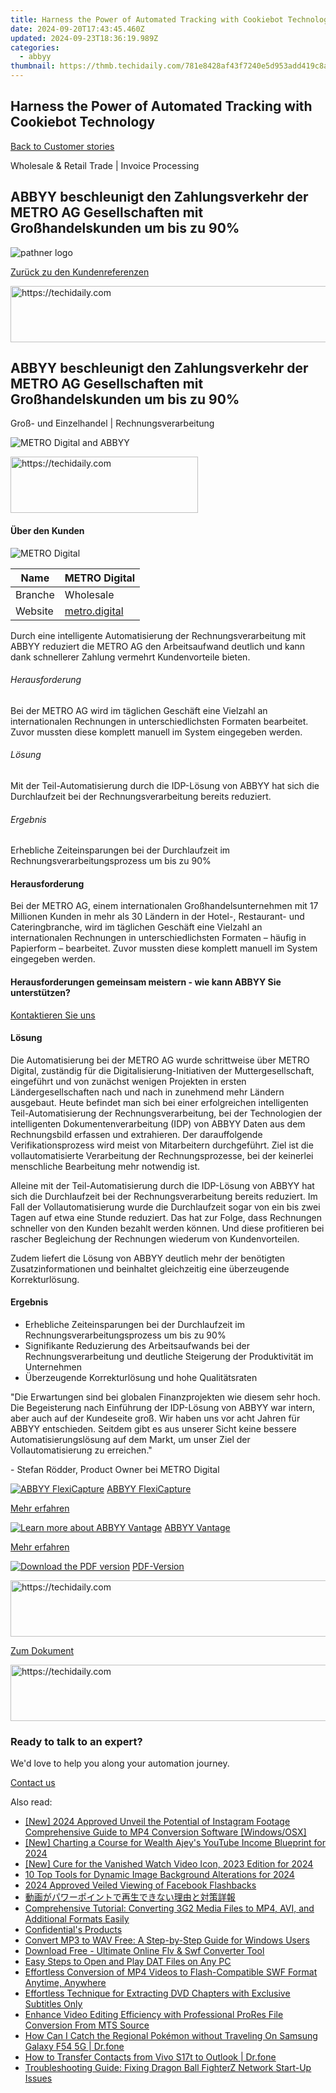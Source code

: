 ```yaml
---
title: Harness the Power of Automated Tracking with Cookiebot Technology
date: 2024-09-20T17:43:45.460Z
updated: 2024-09-23T18:36:19.989Z
categories:
  - abbyy
thumbnail: https://thmb.techidaily.com/781e8428af43f7240e5d953add419c8aa194f2d4e4f1f7a9a67dc80aa935e243.jpg
---
```


## Harness the Power of Automated Tracking with Cookiebot Technology

[Back to Customer stories](https://tools.techidaily.com/abbyy/products/)

Wholesale & Retail Trade | Invoice Processing

## ABBYY beschleunigt den Zahlungsverkehr der METRO AG Gesellschaften mit Großhandelskunden um bis zu 90%

![pathner logo](https://content.abbyy.com/-/media/project/abbyy/abbyy/logos-white/de/183288.png?h=40&iar=0&w=120)

[Zurück zu den Kundenreferenzen](https://tools.techidaily.com/abbyy/products/)

<!-- affiliate ads begin -->
<a href="https://ursime.pxf.io/c/5597632/2136548/16384" target="_top" id="2136548">
  <img src="//a.impactradius-go.com/display-ad/16384-2136548" border="0" alt="https://techidaily.com" width="728" height="90"/>
</a>
<img height="0" width="0" src="https://ursime.pxf.io/i/5597632/2136548/16384" style="position:absolute;visibility:hidden;" border="0" />
<!-- affiliate ads end -->

## ABBYY beschleunigt den Zahlungsverkehr der METRO AG Gesellschaften mit Großhandelskunden um bis zu 90% 

Groß- und Einzelhandel | Rechnungsverarbeitung 

![METRO Digital and ABBYY](https://static4.abbyy.com/abbyycommedia/36403/metro-digital-1.jpg) 

<!-- affiliate ads begin -->
<a href="https://aligracehair.sjv.io/c/5597632/2012401/19272" target="_top" id="2012401">
  <img src="//a.impactradius-go.com/display-ad/19272-2012401" border="0" alt="https://techidaily.com" width="300" height="90"/>
</a>
<img height="0" width="0" src="https://aligracehair.sjv.io/i/5597632/2012401/19272" style="position:absolute;visibility:hidden;" border="0" />
<!-- affiliate ads end -->

#### Über den Kunden

![METRO Digital](https://static5.abbyy.com/abbyycommedia/36404/logo_metrodigital.png) 

| Name    | METRO Digital                           |
| ------- | --------------------------------------- |
| Branche | Wholesale                               |
| Website | [metro.digital](https://metro.digital/) |

Durch eine intelligente Automatisierung der Rechnungsverarbeitung mit ABBYY reduziert die METRO AG den Arbeitsaufwand deutlich und kann dank schnellerer Zahlung vermehrt Kundenvorteile bieten.

###### Herausforderung

Bei der METRO AG wird im täglichen Geschäft eine Vielzahl an internationalen Rechnungen in unterschiedlichsten Formaten bearbeitet. Zuvor mussten diese komplett manuell im System eingegeben werden.

###### Lösung

Mit der Teil-Automatisierung durch die IDP-Lösung von ABBYY hat sich die Durchlaufzeit bei der Rechnungsverarbeitung bereits reduziert.

###### Ergebnis

Erhebliche Zeiteinsparungen bei der Durchlaufzeit im Rechnungsverarbeitungsprozess um bis zu 90%

#### Herausforderung

Bei der METRO AG, einem internationalen Großhandelsunternehmen mit 17 Millionen Kunden in mehr als 30 Ländern in der Hotel-, Restaurant- und Cateringbranche, wird im täglichen Geschäft eine Vielzahl an internationalen Rechnungen in unterschiedlichsten Formaten – häufig in Papierform – bearbeitet. Zuvor mussten diese komplett manuell im System eingegeben werden.

#### Herausforderungen gemeinsam meistern - wie kann ABBYY Sie unterstützen?  

[Kontaktieren Sie uns](https://tools.techidaily.com/abbyy/products/) 

#### Lösung

Die Automatisierung bei der METRO AG wurde schrittweise über METRO Digital, zuständig für die Digitalisierung-Initiativen der Muttergesellschaft, eingeführt und von zunächst wenigen Projekten in ersten Ländergesellschaften nach und nach in zunehmend mehr Ländern ausgebaut. Heute befindet man sich bei einer erfolgreichen intelligenten Teil-Automatisierung der Rechnungsverarbeitung, bei der Technologien der intelligenten Dokumentenverarbeitung (IDP) von ABBYY Daten aus dem Rechnungsbild erfassen und extrahieren. Der darauffolgende Verifikationsprozess wird meist von Mitarbeitern durchgeführt. Ziel ist die vollautomatisierte Verarbeitung der Rechnungsprozesse, bei der keinerlei menschliche Bearbeitung mehr notwendig ist.

Alleine mit der Teil-Automatisierung durch die IDP-Lösung von ABBYY hat sich die Durchlaufzeit bei der Rechnungsverarbeitung bereits reduziert. Im Fall der Vollautomatisierung wurde die Durchlaufzeit sogar von ein bis zwei Tagen auf etwa eine Stunde reduziert. Das hat zur Folge, dass Rechnungen schneller von den Kunden bezahlt werden können. Und diese profitieren bei rascher Begleichung der Rechnungen wiederum von Kundenvorteilen.

Zudem liefert die Lösung von ABBYY deutlich mehr der benötigten Zusatzinformationen und beinhaltet gleichzeitig eine überzeugende Korrekturlösung.

#### Ergebnis

* Erhebliche Zeiteinsparungen bei der Durchlaufzeit im Rechnungsverarbeitungsprozess um bis zu 90%
* Signifikante Reduzierung des Arbeitsaufwands bei der Rechnungsverarbeitung und deutliche Steigerung der Produktivität im Unternehmen
* Überzeugende Korrekturlösung und hohe Qualitätsraten

 "Die Erwartungen sind bei globalen Finanzprojekten wie diesem sehr hoch. Die Begeisterung nach Einführung der IDP-Lösung von ABBYY war intern, aber auch auf der Kundeseite groß. Wir haben uns vor acht Jahren für ABBYY entschieden. Seitdem gibt es aus unserer Sicht keine bessere Automatisierungslösung auf dem Markt, um unser Ziel der Vollautomatisierung zu erreichen."

 \- Stefan Rödder, Product Owner bei METRO Digital

[![ABBYY FlexiCapture](https://static2.abbyy.com/abbyycommedia/21380/4-flexicapture.jpg)](https://tools.techidaily.com/abbyy/products/) [ABBYY FlexiCapture](https://tools.techidaily.com/abbyy/products/) 

[Mehr erfahren](https://tools.techidaily.com/abbyy/products/) 

[![Learn more about ABBYY Vantage](https://static4.abbyy.com/abbyycommedia/35821/vantage_360x162.jpg)](https://tools.techidaily.com/abbyy/products/) [ABBYY Vantage](https://tools.techidaily.com/abbyy/products/) 

[Mehr erfahren](https://tools.techidaily.com/abbyy/products/) 

[![Download the PDF version](https://static2.abbyy.com/abbyycommedia/29440/10c-ecclesia-cover3-360x162.jpg)](https://static1.abbyy.com/abbyycommedia/36476/customerstory-intelligentedokumentenverarbeitung-metro-digital-de.pdf "PDF-Version") [PDF-Version](https://static1.abbyy.com/abbyycommedia/36476/customerstory-intelligentedokumentenverarbeitung-metro-digital-de.pdf "PDF-Version") 

<!-- affiliate ads begin -->
<a href="https://sentrypc.7eer.net/c/5597632/398455/3022" target="_top" id="398455">
  <img src="//a.impactradius-go.com/display-ad/3022-398455" border="0" alt="https://techidaily.com" width="728" height="90"/>
</a>
<img height="0" width="0" src="https://sentrypc.7eer.net/i/5597632/398455/3022" style="position:absolute;visibility:hidden;" border="0" />
<!-- affiliate ads end -->

[Zum Dokument](https://static1.abbyy.com/abbyycommedia/36476/customerstory-intelligentedokumentenverarbeitung-metro-digital-de.pdf "PDF-Version") 

<!-- affiliate ads begin -->
<a href="https://appsumo.8odi.net/c/5597632/2118319/7443" target="_top" id="2118319">
  <img src="//a.impactradius-go.com/display-ad/7443-2118319" border="0" alt="https://techidaily.com" width="728" height="90"/>
</a>
<img height="0" width="0" src="https://appsumo.8odi.net/i/5597632/2118319/7443" style="position:absolute;visibility:hidden;" border="0" />
<!-- affiliate ads end -->

### Ready to talk to an expert?

We'd love to help you along your automation journey.

[Contact us](https://tools.techidaily.com/abbyy/products/)

<ins class="adsbygoogle"
     style="display:block"
     data-ad-format="autorelaxed"
     data-ad-client="ca-pub-7571918770474297"
     data-ad-slot="1223367746"></ins>

<ins class="adsbygoogle"
     style="display:block"
     data-ad-client="ca-pub-7571918770474297"
     data-ad-slot="8358498916"
     data-ad-format="auto"
     data-full-width-responsive="true"></ins>

<span class="atpl-alsoreadstyle">Also read:</span>
<div><ul>
<li><a href="https://instagram-video-files.techidaily.com/new-2024-approved-unveil-the-potential-of-instagram-footage-comprehensive-guide-to-mp4-conversion-software-windowsosx/"><u>[New] 2024 Approved Unveil the Potential of Instagram Footage Comprehensive Guide to MP4 Conversion Software [Windows/OSX]</u></a></li>
<li><a href="https://facebook-record-videos.techidaily.com/new-charting-a-course-for-wealth-ajeys-youtube-income-blueprint-for-2024/"><u>[New] Charting a Course for Wealth Ajey's YouTube Income Blueprint for 2024</u></a></li>
<li><a href="https://facebook-videos.techidaily.com/new-cure-for-the-vanished-watch-video-icon-2023-edition-for-2024/"><u>[New] Cure for the Vanished Watch Video Icon, 2023 Edition for 2024</u></a></li>
<li><a href="https://extra-resources.techidaily.com/10-top-tools-for-dynamic-image-background-alterations-for-2024/"><u>10 Top Tools for Dynamic Image Background Alterations for 2024</u></a></li>
<li><a href="https://facebook-video-recording.techidaily.com/2024-approved-veiled-viewing-of-facebook-flashbacks/"><u>2024 Approved Veiled Viewing of Facebook Flashbacks</u></a></li>
<li><a href="https://solve-hot.techidaily.com/5yuv55s744gm44or44ov44o844od44kk44oz44oi44gn5yan55sf44gn44gn44gq44ge55cg55sx44go5aplusplus562w6kmz5acx/"><u>動画がパワーポイントで再生できない理由と対策詳報</u></a></li>
<li><a href="https://solve-hot.techidaily.com/comprehensive-tutorial-converting-3g2-media-files-to-mp4-avi-and-additional-formats-easily/"><u>Comprehensive Tutorial: Converting 3G2 Media Files to MP4, AVI, and Additional Formats Easily</u></a></li>
<li><a href="https://tools.techidaily.com/confidential/products/"><u>Confidential's Products</u></a></li>
<li><a href="https://solve-hot.techidaily.com/convert-mp3-to-wav-free-a-step-by-step-guide-for-windows-users/"><u>Convert MP3 to WAV Free: A Step-by-Step Guide for Windows Users</u></a></li>
<li><a href="https://solve-hot.techidaily.com/download-free-ultimate-online-flv-and-swf-converter-tool/"><u>Download Free - Ultimate Online Flv & Swf Converter Tool</u></a></li>
<li><a href="https://solve-hot.techidaily.com/easy-steps-to-open-and-play-dat-files-on-any-pc/"><u>Easy Steps to Open and Play DAT Files on Any PC</u></a></li>
<li><a href="https://solve-hot.techidaily.com/effortless-conversion-of-mp4-videos-to-flash-compatible-swf-format-anytime-anywhere/"><u>Effortless Conversion of MP4 Videos to Flash-Compatible SWF Format Anytime, Anywhere</u></a></li>
<li><a href="https://solve-hot.techidaily.com/effortless-technique-for-extracting-dvd-chapters-with-exclusive-subtitles-only/"><u>Effortless Technique for Extracting DVD Chapters with Exclusive Subtitles Only</u></a></li>
<li><a href="https://solve-hot.techidaily.com/enhance-video-editing-efficiency-with-professional-prores-file-conversion-from-mts-source/"><u>Enhance Video Editing Efficiency with Professional ProRes File Conversion From MTS Source</u></a></li>
<li><a href="https://change-location.techidaily.com/how-can-i-catch-the-regional-pokemon-without-traveling-on-samsung-galaxy-f54-5g-drfone-by-drfone-virtual-android/"><u>How Can I Catch the Regional Pokémon without Traveling On Samsung Galaxy F54 5G | Dr.fone</u></a></li>
<li><a href="https://blog-min.techidaily.com/how-to-transfer-contacts-from-vivo-s17t-to-outlook-drfone-by-drfone-transfer-from-android-transfer-from-android/"><u>How to Transfer Contacts from Vivo S17t to Outlook | Dr.fone</u></a></li>
<li><a href="https://win-howtos.techidaily.com/troubleshooting-guide-fixing-dragon-ball-fighterz-network-start-up-issues/"><u>Troubleshooting Guide: Fixing Dragon Ball FighterZ Network Start-Up Issues</u></a></li>
</ul></div>

